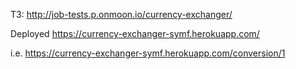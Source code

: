 ТЗ:
http://job-tests.p.onmoon.io/currency-exchanger/

Deployed https://currency-exchanger-symf.herokuapp.com/

i.e. https://currency-exchanger-symf.herokuapp.com/conversion/1
